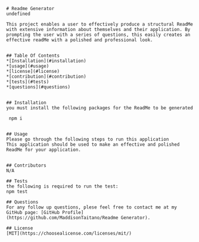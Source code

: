 
    # Readme Generator
    undefined

    This project enables a user to effectively produce a structural ReadMe with extensive information about themselves and their application. By prompting the user with a series of questions, this easily creates an effective readMe with a polished and professional look. 
    

    ## Table Of Contents
    *[Installation](#installation)
    *[usage](#usage)
    *[license](#license)
    *[contribution](#contribution)
    *[tests](#tests)
    *[questions](#questions)


    ## Installation
    you must install the following packages for the ReadMe to be generated

     npm i
   
    
    ## Usage
    Please go through the following steps to run this application 
    This application should be used to make an effective and polished ReadMe for your application.


    ## Contributors
    N/A

    ## Tests
    the following is required to run the test:
    npm test

    ## Questions
    For any follow up questions, plese feel free to contact me at my GitHub page: [GitHub Profile](https://github.com/MaddisonTaitano/Readme Generator).
    
    ## License
    [MIT](https://choosealicense.com/licenses/mit/)
